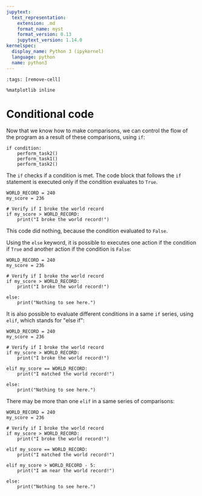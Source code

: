 ```yaml
---
jupytext:
  text_representation:
    extension: .md
    format_name: myst
    format_version: 0.13
    jupytext_version: 1.14.0
kernelspec:
  display_name: Python 3 (ipykernel)
  language: python
  name: python3
---
```


```{code-cell} ipython3
:tags: [remove-cell]

%matplotlib inline
```

# Conditional code

Now that we know how to make comparisons, we can control the flow of the program as a result of these comparisons, using `if`:

```
if condition:
    perform_task2()
    perform_task1()
    perform_task2()
```

The `if` checks if a condition is met. The code block that follows the `if` statement is executed only if the condition evaluates to `True`.

```{code-cell}
WORLD_RECORD = 240
my_score = 236

# Verify if I broke the world record
if my_score > WORLD_RECORD:
    print("I broke the world record!")

```

This code did nothing, because the condition evaluated to `False`.

Using the `else` keyword, it is possible to executes one action if the condition if `True` and another action if the condition is `False`:

```{code-cell}
WORLD_RECORD = 240
my_score = 236

# Verify if I broke the world record
if my_score > WORLD_RECORD:
    print("I broke the world record!")

else:
    print("Nothing to see here.")

```

It is also possible to evaluate different conditions in a same `if` series, using `elif`, which stands for "else if":

```{code-cell}
WORLD_RECORD = 240
my_score = 236

# Verify if I broke the world record
if my_score > WORLD_RECORD:
    print("I broke the world record!")

elif my_score == WORLD_RECORD:
    print("I matched the world record!")

else:
    print("Nothing to see here.")

```

There may be more than one `elif` in a same series of comparisons:

```{code-cell}
WORLD_RECORD = 240
my_score = 236

# Verify if I broke the world record
if my_score > WORLD_RECORD:
    print("I broke the world record!")

elif my_score == WORLD_RECORD:
    print("I matched the world record!")

elif my_score > WORLD_RECORD - 5:
    print("I am near the world record!")

else:
    print("Nothing to see here.")

```
